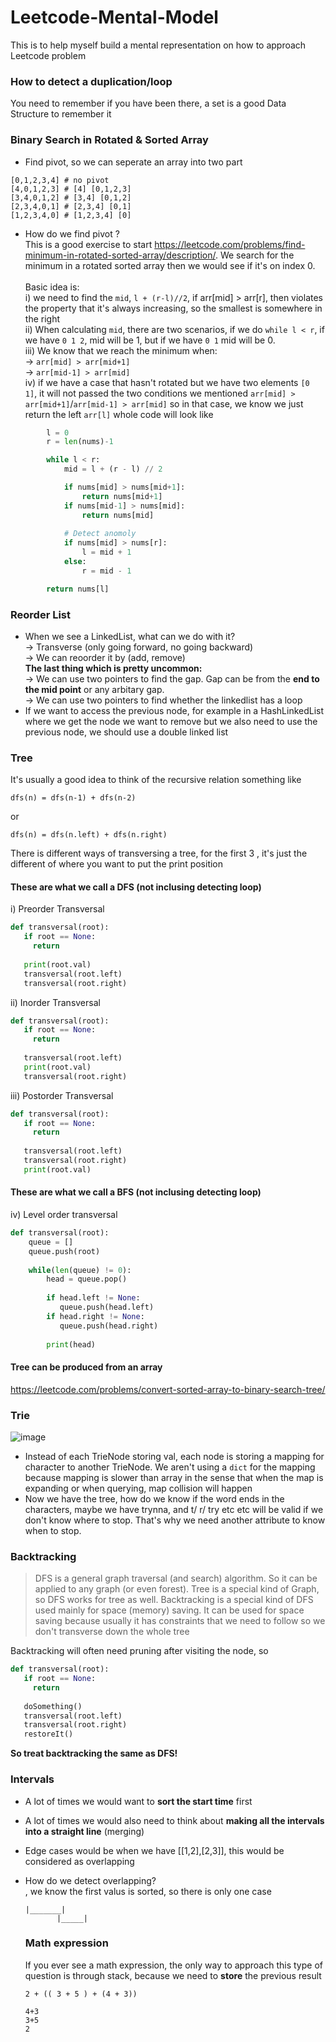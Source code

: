 # Leetcode-Mental-Model
This is to help myself build a mental representation on how to approach Leetcode problem

### How to detect a duplication/loop
You need to remember if you have been there, a set is a good Data Structure to remember it

### Binary Search in Rotated & Sorted Array
* Find pivot, so we can seperate an array into two part
```
[0,1,2,3,4] # no pivot
[4,0,1,2,3] # [4] [0,1,2,3]
[3,4,0,1,2] # [3,4] [0,1,2]
[2,3,4,0,1] # [2,3,4] [0,1]
[1,2,3,4,0] # [1,2,3,4] [0]
```
* How do we find pivot ? <br>
This is a good exercise to start https://leetcode.com/problems/find-minimum-in-rotated-sorted-array/description/. We search for the minimum in a rotated sorted array then we would see if it's on index 0. </br></br>
Basic idea is: <br>
i) we need to find the `mid`, `l + (r-l)//2`, if arr[mid] > arr[r], then violates the property that it's always increasing, so the smallest is somewhere in the right </br>
ii) When calculating `mid`, there are two scenarios, if we do `while l < r`, if we have `0 1 2`, mid will be 1, but if we have `0 1` mid will be 0. </br>
iii) We know that we reach the minimum when: </br>
-> `arr[mid] > arr[mid+1]` </br>
-> `arr[mid-1] > arr[mid]` </br>
iv) if we have a case that hasn't rotated but we have two elements `[0 1]`, it will not passed the two conditions we mentioned `arr[mid] > arr[mid+1]`/`arr[mid-1] > arr[mid]` so in that case, we know we just return the left `arr[l]`
whole code will look like
``` python
        l = 0
        r = len(nums)-1

        while l < r:
            mid = l + (r - l) // 2

            if nums[mid] > nums[mid+1]:
                return nums[mid+1]
            if nums[mid-1] > nums[mid]:
                return nums[mid] 
            
            # Detect anomoly
            if nums[mid] > nums[r]:
                l = mid + 1
            else:
                r = mid - 1

        return nums[l]
```

### Reorder List
* When we see a LinkedList, what can we do with it? </br>
-> Transverse (only going forward, no going backward) </br>
-> We can reoorder it by (add, remove) </br>
**The last thing which is pretty uncommon:** </br>
-> We can use two pointers to find the gap. Gap can be from the **end to the mid point** or any arbitary gap. </br>
-> We can use two pointers to find whether the linkedlist has a loop
* If we want to access the previous node, for example in a HashLinkedList where we get the node we want to remove but we also need to use the previous node, we should use a double linked list

### Tree
It's usually a good idea to think of the recursive relation
something like 
```
dfs(n) = dfs(n-1) + dfs(n-2)
```
or 
```
dfs(n) = dfs(n.left) + dfs(n.right)
```

There is different ways of transversing a tree, for the first 3 , it's just the different of where you want to put the print position </br>
#### These are what we call a DFS (not inclusing detecting loop)
i) Preorder Transversal
```python
def transversal(root):
   if root == None:
     return 
   
   print(root.val)
   transversal(root.left)
   transversal(root.right)
```
ii) Inorder Transversal
```python
def transversal(root):
   if root == None:
     return 
     
   transversal(root.left)
   print(root.val)
   transversal(root.right)
```
iii) Postorder Transversal
```python
def transversal(root):
   if root == None:
     return 
     
   transversal(root.left)
   transversal(root.right)
   print(root.val)
```
#### These are what we call a BFS (not inclusing detecting loop)
iv) Level order transversal
```python
def transversal(root):
    queue = []
    queue.push(root)
    
    while(len(queue) != 0):
        head = queue.pop()
        
        if head.left != None:
           queue.push(head.left)
        if head.right != None:
           queue.push(head.right)
           
        print(head)
```
#### Tree can be produced from an array
https://leetcode.com/problems/convert-sorted-array-to-binary-search-tree/

### Trie 
![image](https://github.com/lauchokyip/Leetcode-Mental-Model/assets/42656921/4f3d2e25-2756-45ab-8a9b-aa802aa29d08)
* Instead of each TrieNode storing val, each node is storing a mapping for character to another TrieNode. We aren't using a `dict` for the mapping because mapping is slower than array in the sense that when the map is expanding or when querying, map collision will happen
* Now we have the tree, how do we know if the word ends in the characters, maybe we have trynna, and t/ r/ try etc etc will be valid if we don't know where to stop. That's why we need another attribute to know when to stop.

### Backtracking
> DFS is a general graph traversal (and search) algorithm. So it can be applied to any graph (or even forest). Tree is a special kind of Graph, so DFS works for tree as well. Backtracking is a special kind of DFS used mainly for space (memory) saving. It can be used for space saving because usually it has constraints that we need to follow so we don't transverse down the whole tree

Backtracking will often need pruning after visiting the node, so 
```python
def transversal(root):
   if root == None:
     return 
   
   doSomething()
   transversal(root.left)
   transversal(root.right)
   restoreIt()
```

**So treat backtracking the same as DFS!**

### Intervals
* A lot of times we would want to **sort the start time** first
* A lot of times we would also need to think about **making all the intervals into a straight line** (merging)
* Edge cases would be when we have [[1,2],[2,3]], this would be considered as overlapping
* How do we detect overlapping? </br> , we know the first valus is sorted, so there is only one case
  ```
  |_______|
         |_____|
  ```

  ### Math expression
  If you ever see a math expression, the only way to approach this type of question is through stack, because we need to **store** the previous result
  ```
  2 + (( 3 + 5 ) + (4 + 3))

  4+3
  3+5
  2
  ``` 

